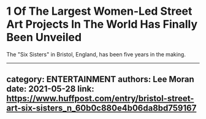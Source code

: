 # 1 Of The Largest Women-Led Street Art Projects In The World Has Finally Been Unveiled

The "Six Sisters" in Bristol, England, has been five years in the making.

---
category: ENTERTAINMENT
authors: Lee Moran
date: 2021-05-28
link: https://www.huffpost.com/entry/bristol-street-art-six-sisters_n_60b0c880e4b06da8bd759167
---
